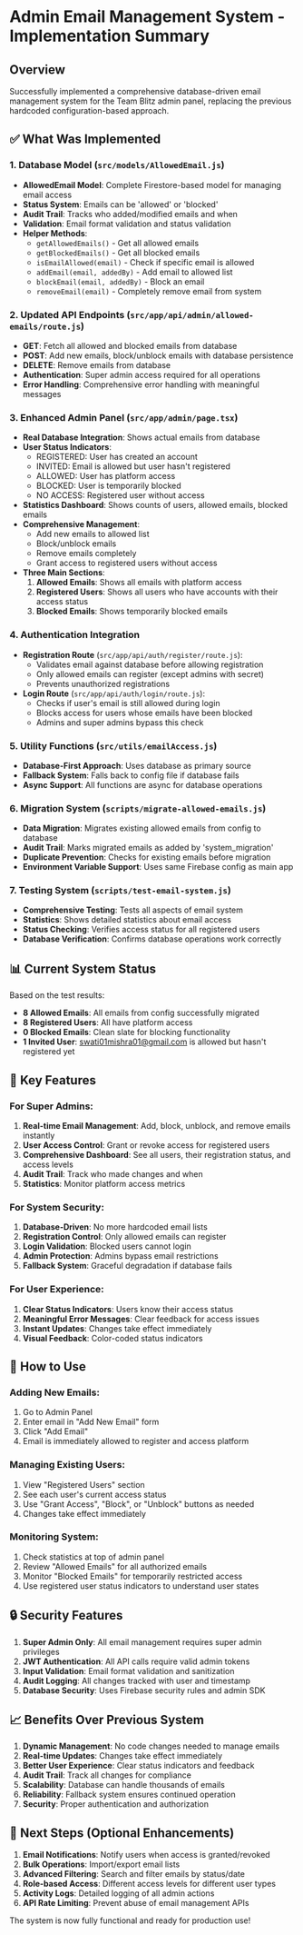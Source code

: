 # Admin Email Management System - Implementation Summary

## Overview
Successfully implemented a comprehensive database-driven email management system for the Team Blitz admin panel, replacing the previous hardcoded configuration-based approach.

## ✅ What Was Implemented

### 1. Database Model (`src/models/AllowedEmail.js`)
- **AllowedEmail Model**: Complete Firestore-based model for managing email access
- **Status System**: Emails can be 'allowed' or 'blocked'
- **Audit Trail**: Tracks who added/modified emails and when
- **Validation**: Email format validation and status validation
- **Helper Methods**: 
  - `getAllowedEmails()` - Get all allowed emails
  - `getBlockedEmails()` - Get all blocked emails
  - `isEmailAllowed(email)` - Check if specific email is allowed
  - `addEmail(email, addedBy)` - Add email to allowed list
  - `blockEmail(email, addedBy)` - Block an email
  - `removeEmail(email)` - Completely remove email from system

### 2. Updated API Endpoints (`src/app/api/admin/allowed-emails/route.js`)
- **GET**: Fetch all allowed and blocked emails from database
- **POST**: Add new emails, block/unblock emails with database persistence
- **DELETE**: Remove emails from database
- **Authentication**: Super admin access required for all operations
- **Error Handling**: Comprehensive error handling with meaningful messages

### 3. Enhanced Admin Panel (`src/app/admin/page.tsx`)
- **Real Database Integration**: Shows actual emails from database
- **User Status Indicators**: 
  - REGISTERED: User has created an account
  - INVITED: Email is allowed but user hasn't registered
  - ALLOWED: User has platform access
  - BLOCKED: User is temporarily blocked
  - NO ACCESS: Registered user without access
- **Statistics Dashboard**: Shows counts of users, allowed emails, blocked emails
- **Comprehensive Management**:
  - Add new emails to allowed list
  - Block/unblock emails
  - Remove emails completely
  - Grant access to registered users without access
- **Three Main Sections**:
  1. **Allowed Emails**: Shows all emails with platform access
  2. **Registered Users**: Shows all users who have accounts with their access status
  3. **Blocked Emails**: Shows temporarily blocked emails

### 4. Authentication Integration
- **Registration Route** (`src/app/api/auth/register/route.js`):
  - Validates email against database before allowing registration
  - Only allowed emails can register (except admins with secret)
  - Prevents unauthorized registrations
- **Login Route** (`src/app/api/auth/login/route.js`):
  - Checks if user's email is still allowed during login
  - Blocks access for users whose emails have been blocked
  - Admins and super admins bypass this check

### 5. Utility Functions (`src/utils/emailAccess.js`)
- **Database-First Approach**: Uses database as primary source
- **Fallback System**: Falls back to config file if database fails
- **Async Support**: All functions are async for database operations

### 6. Migration System (`scripts/migrate-allowed-emails.js`)
- **Data Migration**: Migrates existing allowed emails from config to database
- **Audit Trail**: Marks migrated emails as added by 'system_migration'
- **Duplicate Prevention**: Checks for existing emails before migration
- **Environment Variable Support**: Uses same Firebase config as main app

### 7. Testing System (`scripts/test-email-system.js`)
- **Comprehensive Testing**: Tests all aspects of email system
- **Statistics**: Shows detailed statistics about email access
- **Status Checking**: Verifies access status for all registered users
- **Database Verification**: Confirms database operations work correctly

## 📊 Current System Status

Based on the test results:
- **8 Allowed Emails**: All emails from config successfully migrated
- **8 Registered Users**: All have platform access
- **0 Blocked Emails**: Clean slate for blocking functionality
- **1 Invited User**: swati01mishra01@gmail.com is allowed but hasn't registered yet

## 🔧 Key Features

### For Super Admins:
1. **Real-time Email Management**: Add, block, unblock, and remove emails instantly
2. **User Access Control**: Grant or revoke access for registered users
3. **Comprehensive Dashboard**: See all users, their registration status, and access levels
4. **Audit Trail**: Track who made changes and when
5. **Statistics**: Monitor platform access metrics

### For System Security:
1. **Database-Driven**: No more hardcoded email lists
2. **Registration Control**: Only allowed emails can register
3. **Login Validation**: Blocked users cannot login
4. **Admin Protection**: Admins bypass email restrictions
5. **Fallback System**: Graceful degradation if database fails

### For User Experience:
1. **Clear Status Indicators**: Users know their access status
2. **Meaningful Error Messages**: Clear feedback for access issues
3. **Instant Updates**: Changes take effect immediately
4. **Visual Feedback**: Color-coded status indicators

## 🚀 How to Use

### Adding New Emails:
1. Go to Admin Panel
2. Enter email in "Add New Email" form
3. Click "Add Email"
4. Email is immediately allowed to register and access platform

### Managing Existing Users:
1. View "Registered Users" section
2. See each user's current access status
3. Use "Grant Access", "Block", or "Unblock" buttons as needed
4. Changes take effect immediately

### Monitoring System:
1. Check statistics at top of admin panel
2. Review "Allowed Emails" for all authorized emails
3. Monitor "Blocked Emails" for temporarily restricted access
4. Use registered user status indicators to understand user states

## 🔒 Security Features

1. **Super Admin Only**: All email management requires super admin privileges
2. **JWT Authentication**: All API calls require valid admin tokens
3. **Input Validation**: Email format validation and sanitization
4. **Audit Logging**: All changes tracked with user and timestamp
5. **Database Security**: Uses Firebase security rules and admin SDK

## 📈 Benefits Over Previous System

1. **Dynamic Management**: No code changes needed to manage emails
2. **Real-time Updates**: Changes take effect immediately
3. **Better User Experience**: Clear status indicators and feedback
4. **Audit Trail**: Track all changes for compliance
5. **Scalability**: Database can handle thousands of emails
6. **Reliability**: Fallback system ensures continued operation
7. **Security**: Proper authentication and authorization

## 🎯 Next Steps (Optional Enhancements)

1. **Email Notifications**: Notify users when access is granted/revoked
2. **Bulk Operations**: Import/export email lists
3. **Advanced Filtering**: Search and filter emails by status/date
4. **Role-based Access**: Different access levels for different user types
5. **Activity Logs**: Detailed logging of all admin actions
6. **API Rate Limiting**: Prevent abuse of email management APIs

The system is now fully functional and ready for production use!